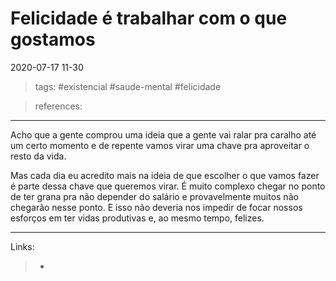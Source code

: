 # Felicidade é trabalhar com o que gostamos

2020-07-17 11-30
> tags: #existencial #saude-mental #felicidade

> references: 
---

Acho que a gente comprou uma ideia que a gente vai ralar pra caralho até um certo momento e de repente vamos virar uma chave pra aproveitar o resto da vida.

Mas cada dia eu acredito mais na ideia de que escolher o que vamos fazer é parte dessa chave que queremos virar. É muito complexo chegar no ponto de ter grana pra não depender do salário e provavelmente muitos não chegarão nesse ponto. E isso não deveria nos impedir de focar nossos esforços em ter vidas produtivas e, ao mesmo tempo, felizes.

---
Links:
>   - 